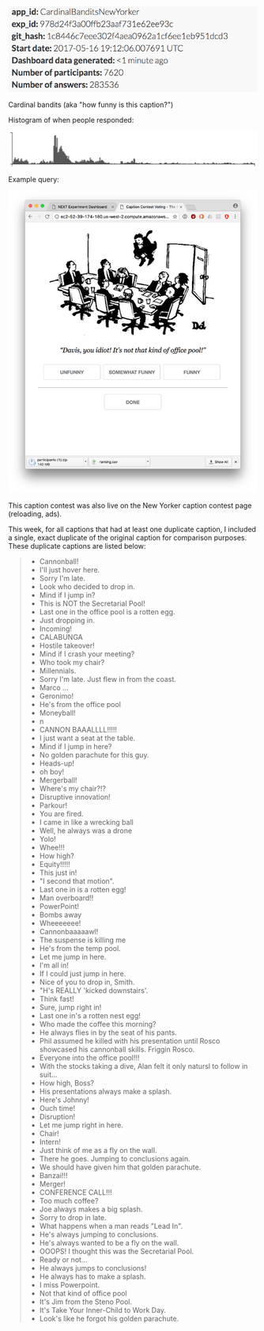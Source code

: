 ![](info.png)

Cardinal bandits (aka "how funny is this caption?")

Histogram of when people responded:

![](histogram.png)

Example query:

![](example_query.png)

This caption contest was also live on the New Yorker caption contest page
(reloading, ads).

This week, for all captions that had at least one duplicate caption, I included a single, exact duplicate of the original caption for comparison purposes. These duplicate captions are listed below:

> * Cannonball!
> * I'll just hover here.
> * Sorry I'm late.
> * Look who decided to drop in.
> * Mind if I jump in?
> * This is NOT the Secretarial Pool!
> * Last one in the office pool is a rotten egg.
> * Just dropping in.
> * Incoming!
> * CALABUNGA
> * Hostile takeover!
> * Mind if I crash your meeting?
> * Who took my chair?
> * Millennials.
> * Sorry I'm late. Just flew in from the coast.
> * Marco ...
> * Geronimo!
> * He's from the office pool
> * Moneyball!
> * n
> * CANNON BAAALLLL!!!!!
> * I just want a seat at the table.
> * Mind if I jump in here?
> * No golden parachute for this guy.
> * Heads-up!
> * oh boy!
> * Mergerball!
> * Where's my chair?!?
> * Disruptive innovation!
> * Parkour!
> * You are fired.
> * I came in like a wrecking ball
> * Well, he always was a drone
> * Yolo!
> * Whee!!!
> * How high?
> * Equity!!!!!
> * This just in!
> * "I second that motion".
> * Last one in is a rotten egg!
> * Man overboard!!
> * PowerPoint!
> * Bombs away
> * Wheeeeeee!
> * Cannonbaaaaawl!
> * The suspense is killing me
> * He's from the temp pool.
> * Let me jump in here.
> * I'm all in!
> * If I could just jump in here.
> * Nice of you to drop in, Smith.
> * "H's REALLY 'kicked downstairs'.
> * Think fast!
> * Sure, jump right in!
> * Last one in's a rotten nest egg!
> * Who made the coffee this morning?
> * He always flies in by the seat of his pants.
> * Phil assumed he killed with his presentation until Rosco showcased his cannonball skills. Friggin Rosco.
> * Everyone into the office pool!!!
> * With the stocks taking a dive, Alan felt it only natursl to follow in suit...
> * How high, Boss?
> * His presentations always make a splash.
> * Here's Johnny!
> * Ouch time!
> * Disruption!
> * Let me jump right in here.
> * Chair!
> * Intern!
> * Just think of me as a fly on the wall.
> * There he goes. Jumping to conclusions again.
> * We should have given him that golden parachute.
> * Banzai!!!
> * Merger!
> * CONFERENCE CALL!!!
> * Too much coffee?
> * Joe always makes a big splash.
> * Sorry to drop in late.
> * What happens when a man reads "Lead In".
> * He's always jumping to conclusions.
> * He's always wanted to be a fly on the wall.
> * OOOPS! I thought this was the Secretarial Pool.
> * Ready or not...
> * He always jumps to conclusions!
> * He always has to make a splash.
> * I miss Powerpoint.
> * Not that kind of office pool
> * It's Jim from the Steno Pool.
> * It's Take Your Inner-Child to Work Day.
> * Look's like he forgot his golden parachute.
